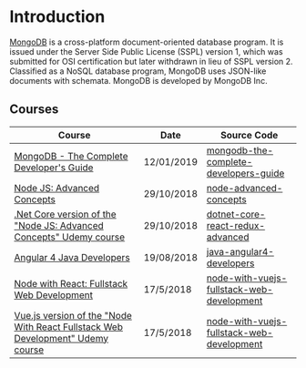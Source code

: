 # Introduction
[MongoDB](https://en.wikipedia.org/wiki/MongoDB) is a cross-platform document-oriented database program. It is issued under the Server Side Public License (SSPL) version 1, which was submitted for OSI certification but later withdrawn in lieu of SSPL version 2. Classified as a NoSQL database program, MongoDB uses JSON-like documents with schemata. MongoDB is developed by MongoDB Inc.

## Courses
| Course                                                                                                                                         | Date               | Source Code                                                                                         |
| ----------------------------------------------------------------------------------------------------------------------------------------------- | ------------------- | --------------------------------------------------------------------------------------------------- |
| [MongoDB - The Complete Developer's Guide](/databases/mongodb-mongodb-the-complete-developers-guide.md)                                                                                                               | 12/01/2019 | [mongodb-the-complete-developers-guide](https://github.com/peelmicro/mongodb-the-complete-developers-guide) |
| [Node JS: Advanced Concepts](/backend/nodejs-advanced-node-for-developers.md)                                                                                                               | 29/10/2018 | [node-advanced-concepts](https://github.com/peelmicro/node-advanced-concepts) |
| [.Net Core version of the "Node JS: Advanced Concepts" Udemy course](/projects/dotnet-core-react-redux-advanced.md)                                         | 29/10/2018 | [dotnet-core-react-redux-advanced](https://github.com/peelmicro/dot-net-core-react-redux-advanced) |
| [Angular 4 Java Developers](/backend/java-angular-4-java-developers.md)| 19/08/2018 | [java-angular4-developers](https://github.com/peelmicro/java-angular4-developers)|
| [Node with React: Fullstack Web Development](/backend/nodejs-node-with-react-fullstack-web-development.md)| 17/5/2018 | [node-with-vuejs-fullstack-web-development](https://github.com/peelmicro/node-with-react-fullstack-web-development)         |
| [Vue.js version of the "Node With React Fullstack Web Development" Udemy course](/projects/node-with-vuejs-fullstack-web-development.md)                   | 17/5/2018 | [node-with-vuejs-fullstack-web-development](https://github.com/peelmicro/node-with-vuejs-fullstack-web-development)|

